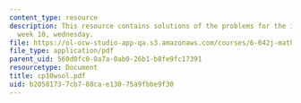 ```yaml
---
content_type: resource
description: This resource contains solutions of the problems for the in-class problems
  week 10, wednesday.
file: https://ol-ocw-studio-app-qa.s3.amazonaws.com/courses/6-042j-mathematics-for-computer-science-fall-2005/b20581737cb788cae13075a9fbbe9f30_cp10wsol.pdf
file_type: application/pdf
parent_uid: 560d0fc0-0a7a-0ab0-26b1-b8fe9fc17391
resourcetype: Document
title: cp10wsol.pdf
uid: b2058173-7cb7-88ca-e130-75a9fbbe9f30
---
```

